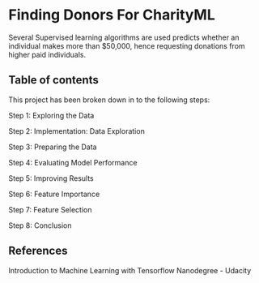 # Finding Donors For CharityML

 Several Supervised learning algorithms are used predicts whether an individual makes more than $50,000, hence requesting donations from higher paid individuals.

## Table of contents

This project has been broken down in to the following steps:

Step 1: Exploring the Data

Step 2: Implementation: Data Exploration

Step 3: Preparing the Data

Step 4: Evaluating Model Performance

Step 5: Improving Results

Step 6: Feature Importance

Step 7: Feature Selection

Step 8: Conclusion


## References

Introduction to Machine Learning with Tensorflow Nanodegree - Udacity
